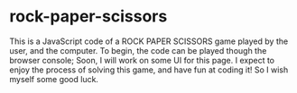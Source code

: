 # rock-paper-scissors
This is a JavaScript code of a ROCK PAPER SCISSORS game played by the user, and the computer. To begin, the code can be played though the browser console; Soon, I will work on some UI for this page. 
I expect to enjoy the process of solving this game, and have fun at coding it! So I wish myself some good luck.
